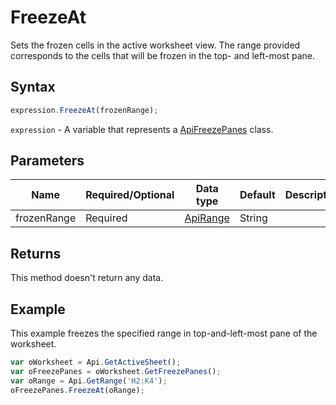 # FreezeAt

Sets the frozen cells in the active worksheet view. The range provided corresponds to the cells that will be frozen in the top- and left-most pane.

## Syntax

```javascript
expression.FreezeAt(frozenRange);
```

`expression` - A variable that represents a [ApiFreezePanes](../ApiFreezePanes.md) class.

## Parameters

| **Name** | **Required/Optional** | **Data type** | **Default** | **Description** |
| ------------- | ------------- | ------------- | ------------- | ------------- |
| frozenRange | Required | [ApiRange](../../ApiRange/ApiRange.md) | String |  | A range that represents the cells to be frozen. |

## Returns

This method doesn't return any data.

## Example

This example freezes the specified range in top-and-left-most pane of the worksheet.

```javascript
var oWorksheet = Api.GetActiveSheet();
var oFreezePanes = oWorksheet.GetFreezePanes();
var oRange = Api.GetRange('H2:K4');
oFreezePanes.FreezeAt(oRange);
```
